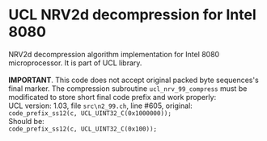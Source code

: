 # UCL NRV2d decompression for Intel 8080
NRV2d decompression algorithm implementation for Intel 8080 microprocessor. It is part of UCL library.<br><br>
**IMPORTANT**. This code does not accept original packed byte sequences's final marker.
The compression subroutine `ucl_nrv_99_compress` must be modificated to store short final code prefix
and work properly:<br>
UCL version: 1.03, file `src\n2_99.ch`, line #605, original:<br>
`code_prefix_ss12(c, UCL_UINT32_C(0x1000000));`<br>
Should be:<br>
`code_prefix_ss12(c, UCL_UINT32_C(0x100));`<br>
